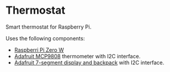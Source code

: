 # Thermostat

Smart thermostat for Raspberry Pi.

Uses the following components:

* [Raspberri Pi Zero W](https://www.amazon.com/gp/product/B071L2ZQZX)
* [Adafruit MCP9808](https://www.amazon.com/gp/product/B00OKCQX96) thermometer with I2C interface.
* [Adafruit 7-segment display and backpack](https://www.amazon.com/gp/product/B016RG9OGQ) with
I2C interface.

